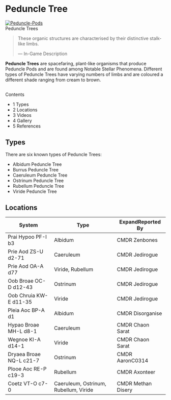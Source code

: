 # Peduncle Tree
[![Peduncle-Pods](https://static.wikia.nocookie.net/elite-dangerous/images/4/47/Peduncle-Pods.png/revision/latest/scale-to-width-down/300?cb=20181115023933)](https://static.wikia.nocookie.net/elite-dangerous/images/4/47/Peduncle-Pods.png/revision/latest?cb=20181115023933) 	 		 			 		 		 		 			
Peduncle Trees
 		 	 

> 
> 
> These organic structures are characterised by their distinctive stalk-like limbs.
> 
> 
> — In-Game Description
> 

**Peduncle Trees** are spacefaring, plant-like organisms that produce Peduncle Pods and are found among Notable Stellar Phenomena. Different types of Peduncle Trees have varying numbers of limbs and are coloured a different shade ranging from cream to brown.

## 

Contents

- 1 Types
- 2 Locations
- 3 Videos
- 4 Gallery
- 5 References

## Types

There are six known types of Peduncle Trees:

- Albidum Peduncle Tree
- Burrus Peduncle Tree
- Caeruleum Peduncle Tree
- Ostrinum Peduncle Tree
- Rubellum Peduncle Tree
- Viride Peduncle Tree

## Locations

| System | Type | ExpandReported By |
| --- | --- | --- |
| Prai Hypoo PF-I b3 | Albidum | CMDR Zenbones |
| Prie Aod ZS-U d2-71 | Caeruleum | CMDR Jedirogue |
| Prie Aod OA-A d77 | Viride, Rubellum | CMDR Jedirogue |
| Oob Broae OC-D d12-43 | Ostrinum | CMDR Jedirogue |
| Oob Chruia KW-E d11-35 | Viride | CMDR Jedirogue |
| Pleia Aoc BP-A d1 | Albidum | CMDR Disorganise |
| Hypao Broae MH-L d8-1 | Caeruleum | CMDR Chaon Sarat |
| Wegnoe KI-A d14-1 | Viride | CMDR Chaon Sarat |
| Dryaea Broae NQ-L c21-7 | Ostrinum | CMDR AaronC0314 |
| Plooe Aoc RE-P c19-3 | Rubellum | CMDR Axonteer |
| Coetz VT-O c7-0 | Caeruleum, Ostrinum, Rubellum, Viride | CMDR Methan Disery |